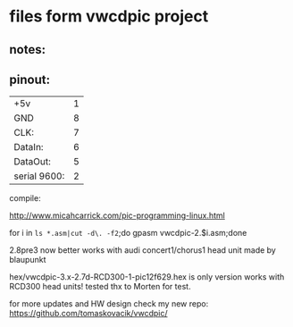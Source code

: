 files form vwcdpic project
==========================

notes:
-----------
pinout:
--------------------
|               |   |
|---------------|---|
| +5v           | 1 |
| GND           | 8 |
| CLK:          | 7 |
| DataIn:       | 6 |
| DataOut:      | 5 |
| serial 9600:  | 2 |

compile:

http://www.micahcarrick.com/pic-programming-linux.html

for i in `ls *.asm|cut -d\. -f2`;do gpasm vwcdpic-2.$i.asm;done

2.8pre3 now better works with audi concert1/chorus1 head unit made by blaupunkt

hex/vwcdpic-3.x-2.7d-RCD300-1-pic12f629.hex is only version works with RCD300 head units! tested thx to Morten for test.

for more updates and HW design check my new repo: https://github.com/tomaskovacik/vwcdpic/
